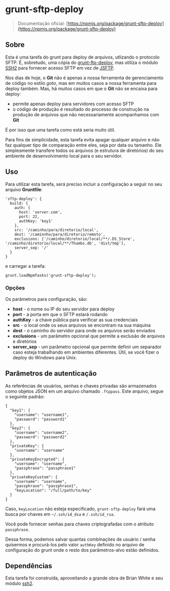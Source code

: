 # grunt-sftp-deploy

> Documentação oficial: [https://npmjs.org/package/grunt-sftp-deploy](https://npmjs.org/package/grunt-sftp-deploy)

## Sobre

Esta é uma tarefa do grunt para deploy de arquivos, utlizando o protocolo SFTP. É, sobretudo, uma cópia do [grunt-ftp-deploy](https://github.com/zonak/grunt-ftp-deploy), mas utiliza o módulo [SSH2](https://github.com/mscdex/ssh2) para fornecer acesso SFTP em vez de [JSFTP](https://github.com/sergi/jsftp).


Nos dias de hoje, o **Git** não é apenas a nossa ferramenta de gerenciamento de código no estilo *goto*, mas em muitos casos a nossa ferramenta para deploy também. Mas, há muitos casos em que o **Git** não se encaixa para deploy:


* permite apenas deploy para servidores com acesso SFTP
* o código de produção é resultado do processo de construção na produção de arquivos que não necessariamente acompanhamos com **Git**

É por isso que uma tarefa como está seria muito útil.

Para fins de simplicidade, esta tarefa evita apagar qualquer arquivo e não faz qualquer tipo de comparação entre eles, seja por data ou tamanho. Ele simplesmente transfere todos os arquivos (e estrutura de diretórios) do seu ambiente de desenvolvimento local para o seu servidor.


## Uso

Para utilizar esta tarefa, será preciso incluir a configuração a seguir no seu arquivo **Gruntfile**:

    'sftp-deploy': {
      build: {
        auth: {
          host: 'server.com',
          port: 22,
          authKey: 'key1'
        },
        src: '/caminho/para/diretorio/local',
        dest: '/caminnho/para/diretorio/remoto',
        exclusions: ['/caminho/diretorio/local/**/.DS_Store', '/caminho/diretorio/local/**/Thumbs.db', 'dist/tmp'],
        server_sep: '/'
      }
    }

e carregar a tarefa:

    grunt.loadNpmTasks('grunt-sftp-deploy');


### Opções
Os parâmetros para configuração, são:

* **host** - o nome ou IP do seu servidor para deploy
* **port** - a porta em que o SFTP estará rodando
* **authKey** - a chave pública para verificar as sua credenciais
* **src** - o local onde os seus arquivos se encontram na sua máquina
* **dest** - o caminho do servidor para onde os arquivos serão enviados
* **exclusions** - um parâmetro opcional que permite a exclusão de arquivos e diretórios
* **server_sep** - um parâmetro opcional que permite definir um separador caso esteja trabalhando em ambientes diferentes. Útil, se você fizer o deploy do Windows para Unix.

## Parâmetros de autenticação

As referências de usuários, senhas e chaves privadas são armazenados como objetos JSON em um arquivo chamado `.ftppass`. Este arquivo, segue o seguinte padrão:

    {
      "key1": {
        "username": "username1",
        "password": "password1"
      },
      "key2": {
        "username": "username2",
        "password": "password2"
      },
      "privateKey": {
        "username": "username"
      },
      "privateKeyEncrypted": {
        "username": "username",
        "passphrase": "passphrase1"
      },
      "privateKeyCustom": {
        "username": "username",
        "passphrase": "passphrase1",
        "keyLocation": "/full/path/to/key"
      }
    }

Caso, `keyLocation` não esteja especificado, `grunt-sftp-deploy` fará uma busca por chaves em `~/.ssh/id_dsa` e `/.ssh/id_rsa`.

Você pode fornecer senhas para chaves criptografadas com o atributo `passphrase`.

Dessa forma, podemos salvar quantas combinações de usuário / senha quisermos e procurá-los pelo valor `authKey` definido no arquivo de configuração do grunt onde o resto dos parâmetros-alvo estão definidos.


## Dependências

Esta tarefa foi construída, aproveitando a grande obra de Brian White e seu módulo [ssh2](https://github.com/mscdex/ssh2).
